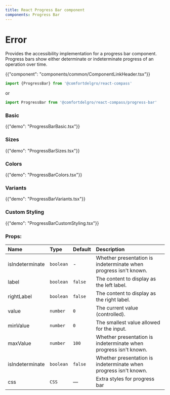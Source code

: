 ```yaml
---
title: React Progress Bar component
components: Progress Bar
---
```


# Error

<p class="description">Provides the accessibility implementation for a progress bar component. Progress bars show either determinate or indeterminate progress of an operation over time.</p>

{{"component": "components/common/ComponentLinkHeader.tsx"}}

```jsx
import {ProgressBar} from '@comfortdelgro/react-compass'
```

or

```jsx
import ProgressBar from '@comfortdelgro/react-compass/progress-bar'
```
### Basic

{{"demo": "ProgressBarBasic.tsx"}}

### Sizes

{{"demo": "ProgressBarSizes.tsx"}}

### Colors

{{"demo": "ProgressBarColors.tsx"}}


### Variants

{{"demo": "ProgressBarVariants.tsx"}}


### Custom Styling

{{"demo": "ProgressBarCustomStyling.tsx"}}


### Props:

| Name            | Type      | Default | Description                                                      |
| :-------------- | :-------- | :------ | :--------------------------------------------------------------- |
| isIndeterminate | `boolean` | -       | Whether presentation is indeterminate when progress isn't known. |
| label           | `boolean` | `false` | The content to display as the left label.                        |
| rightLabel      | `boolean` | `false` | The content to display as the right label.                       |
| value           | `number`  | `0`     | The current value (controlled).                                  |
| minValue        | `number`  | `0`     | The smallest value allowed for the input.                        |
| maxValue        | `number`  | `100`   | Whether presentation is indeterminate when progress isn't known. |
| isIndeterminate | `boolean` | `false` | Whether presentation is indeterminate when progress isn't known. |
| css             | `CSS`     | —       | Extra styles for progress bar                                    |
